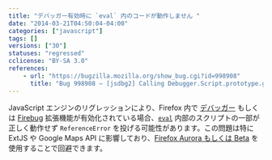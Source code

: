 ```yaml
---
title: "デバッガー有効時に `eval` 内のコードが動作しません "
date: "2014-03-21T04:50:04-04:00"
categories: ["javascript"]
tags: []
versions: ["30"]
statuses: "regressed"
cclicense: "BY-SA 3.0"
references:
    - url: "https://bugzilla.mozilla.org/show_bug.cgi?id=998908"
      title: "Bug 998908 – [jsdbg2] Calling Debugger.Script.prototype.getChildScripts causes errors to be thrown that otherwise wouldn\'t be"
---
```

JavaScript エンジンのリグレッションにより、Firefox 内で [デバッガー](https://developer.mozilla.org/ja/docs/Tools/Debugger) もしくは [Firebug](https://getfirebug.com/) 拡張機能が有効化されている場合、[`eval`](https://developer.mozilla.org/ja/docs/Web/JavaScript/Reference/Global_Objects/eval) 内部のスクリプトの一部が正しく動作せず `ReferenceError` を投げる可能性があります。この問題は特に ExtJS や Google Maps API に影響しており、[Firefox Aurora もしくは Beta](https://www.mozilla.jp/firefox/preview/) を使用することで回避できます。

